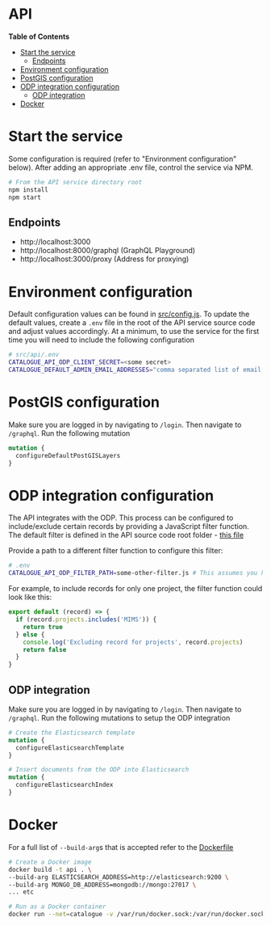 # API

<!-- START doctoc generated TOC please keep comment here to allow auto update -->
<!-- DON'T EDIT THIS SECTION, INSTEAD RE-RUN doctoc TO UPDATE -->
**Table of Contents**

- [Start the service](#start-the-service)
  - [Endpoints](#endpoints)
- [Environment configuration](#environment-configuration)
- [PostGIS configuration](#postgis-configuration)
- [ODP integration configuration](#odp-integration-configuration)
  - [ODP integration](#odp-integration)
- [Docker](#docker)

<!-- END doctoc generated TOC please keep comment here to allow auto update -->

# Start the service
Some configuration is required (refer to "Environment configuration" below). After adding an appropriate .env file, control the service via NPM.

```sh
# From the API service directory root
npm install
npm start
```

## Endpoints
- http://localhost:3000
- http://localhost:8000/graphql (GraphQL Playground)
- http://localhost:3000/proxy (Address for proxying)

# Environment configuration
Default configuration values can be found in [src/config.js](src/config.js). To update the default values, create a `.env` file in the root of the API service source code and adjust values accordingly. At a minimum, to use the service for the first time you will need to include the following configuration

```sh
# src/api/.env
CATALOGUE_API_ODP_CLIENT_SECRET=<some secret>
CATALOGUE_DEFAULT_ADMIN_EMAIL_ADDRESSES="comma separated list of email addresses"
```

# PostGIS configuration
Make sure you are logged in by navigating to `/login`. Then navigate to `/graphql`. Run the following mutation

```graphql
mutation {
  configureDefaultPostGISLayers
}
```

# ODP integration configuration
The API integrates with the ODP. This process can be configured to include/exclude certain records by providing a JavaScript filter function. The default filter is defined in the API source code root folder - [this file](odp-default-filter.js)

Provide a path to a different filter function to configure this filter:

```sh
# .env
CATALOGUE_API_ODP_FILTER_PATH=some-other-filter.js # This assumes you have copied the file to the root of the API source code (src/api)
```

For example, to include records for only one project, the filter function could look like this:

```js
export default (record) => {
  if (record.projects.includes('MIMS')) {
    return true
  } else {
    console.log('Excluding record for projects', record.projects)
    return false
  }
}
```

## ODP integration
Make sure you are logged in by navigating to `/login`. Then navigate to `/graphql`. Run the following mutations to setup the ODP integration

```graphql
# Create the Elasticsearch template
mutation {
  configureElasticsearchTemplate
}

# Insert documents from the ODP into Elasticsearch
mutation {
  configureElasticsearchIndex
}
```

# Docker
For a full list of `--build-arg`s that is accepted refer to the [Dockerfile](Dockerfile)

```sh
# Create a Docker image
docker build -t api . \
--build-arg ELASTICSEARCH_ADDRESS=http://elasticsearch:9200 \
--build-arg MONGO_DB_ADDRESS=mongodb://mongo:27017 \
... etc

# Run as a Docker container
docker run --net=catalogue -v /var/run/docker.sock:/var/run/docker.sock -p 3000:3000 -p 4000:4000 -d api
```


